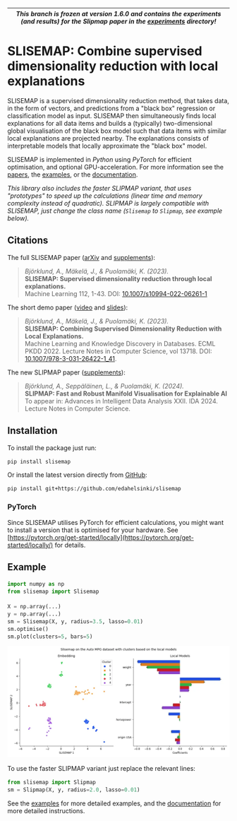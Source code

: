 |*This branch is frozen at version 1.6.0 and contains the experiments (and results) for the Slipmap paper in the [experiments](experiments/) directory!*|
|---|

# SLISEMAP: Combine supervised dimensionality reduction with local explanations

SLISEMAP is a supervised dimensionality reduction method, that takes data, in the form of vectors, and predictions from a "black box" regression or classification model as input. SLISEMAP then simultaneously finds local explanations for all data items and builds a (typically) two-dimensional global visualisation of the black box model such that data items with similar local explanations are projected nearby. The explanations consists of interpretable models that locally approximate the "black box" model.

SLISEMAP is implemented in *Python* using *PyTorch* for efficient optimisation, and optional GPU-acceleration. For more information see the [papers](#citations), the [examples](https://github.com/edahelsinki/slisemap/tree/main/examples), or the [documentation](https://edahelsinki.github.io/slisemap/slisemap).

*This library also includes the faster SLIPMAP variant, that uses "prototypes" to speed up
the calculations (linear time and memory complexity instead of quadratic).
SLIPMAP is largely compatible with SLISEMAP, just change the class name (`Slisemap` to `Slipmap`, see example below).*


## Citations

The full SLISEMAP paper ([arXiv](https://arxiv.org/abs/2201.04455) and [supplements](https://github.com/edahelsinki/slisemap/tree/slisemap_experiments)):
> *Björklund, A., Mäkelä, J., & Puolamäki, K. (2023).*  
> **SLISEMAP: Supervised dimensionality reduction through local explanations.**  
> Machine Learning 112, 1-43. DOI: [10.1007/s10994-022-06261-1](https://doi.org/10.1007/s10994-022-06261-1)  

The short demo paper ([video](https://youtu.be/zvcFYItwRlQ) and [slides](https://github.com/edahelsinki/slisemap/blob/main/examples/demo_presentation.pdf)):
> *Björklund, A., Mäkelä, J., & Puolamäki, K. (2023).*  
> **SLISEMAP: Combining Supervised Dimensionality Reduction with Local Explanations.**  
> Machine Learning and Knowledge Discovery in Databases. ECML PKDD 2022. Lecture Notes in Computer Science, vol 13718. DOI: [10.1007/978-3-031-26422-1_41](https://doi.org/10.1007/978-3-031-26422-1_41).

The new SLIPMAP paper ([supplements](https://github.com/edahelsinki/slisemap/tree/slipmap_experiments)):
> *Björklund, A., Seppäläinen, L., & Puolamäki, K. (2024).*  
> **SLIPMAP: Fast and Robust Manifold Visualisation for Explainable AI**  
> To appear in: Advances in Intelligent Data Analysis XXII. IDA 2024. Lecture Notes in Computer Science.  


## Installation

To install the package just run:

```sh
pip install slisemap
```

Or install the latest version directly from [GitHub](https://github.com/edahelsinki/slisemap):

```sh
pip install git+https://github.com/edahelsinki/slisemap
```

### PyTorch

Since SLISEMAP utilises PyTorch for efficient calculations, you might want to install a version that is optimised for your hardware. See [https://pytorch.org/get-started/locally](https://pytorch.org/get-started/locally/) for details.


## Example

```python
import numpy as np
from slisemap import Slisemap

X = np.array(...)
y = np.array(...)
sm = Slisemap(X, y, radius=3.5, lasso=0.01)
sm.optimise()
sm.plot(clusters=5, bars=5)
```
![Example plot of the results from using SLISEMAP on the *Auto MPG* dataset](docs/autompg.webp)

To use the faster SLIPMAP variant just replace the relevant lines:

```python
from slisemap import Slipmap
sm = Slipmap(X, y, radius=2.0, lasso=0.01)
```

See the [examples](https://github.com/edahelsinki/slisemap/tree/main/examples) for more detailed examples, and the [documentation](https://edahelsinki.github.io/slisemap/slisemap.html) for more detailed instructions.
